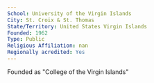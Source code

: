 ```yaml
---
School: University of the Virgin Islands
City: St. Croix & St. Thomas
State/Territory: United States Virgin Islands
Founded: 1962
Type: Public
Religious Affiliation: nan
Regionally acredited: Yes
---
```

Founded as "College of the Virgin Islands"
